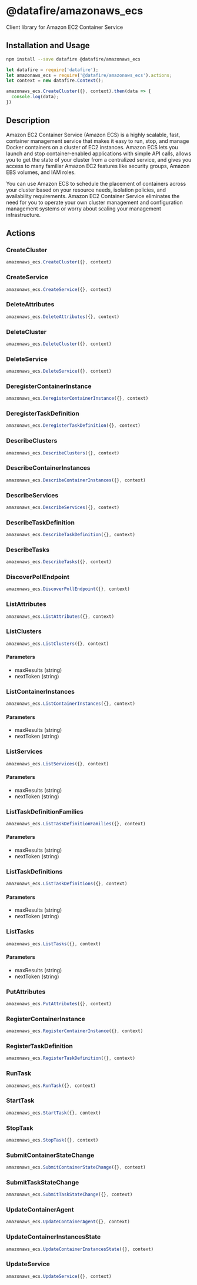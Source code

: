 # @datafire/amazonaws_ecs

Client library for Amazon EC2 Container Service

## Installation and Usage
```bash
npm install --save datafire @datafire/amazonaws_ecs
```

```js
let datafire = require('datafire');
let amazonaws_ecs = require('@datafire/amazonaws_ecs').actions;
let context = new datafire.Context();

amazonaws_ecs.CreateCluster({}, context).then(data => {
  console.log(data);
})
```

## Description
<p>Amazon EC2 Container Service (Amazon ECS) is a highly scalable, fast, container management service that makes it easy to run, stop, and manage Docker containers on a cluster of EC2 instances. Amazon ECS lets you launch and stop container-enabled applications with simple API calls, allows you to get the state of your cluster from a centralized service, and gives you access to many familiar Amazon EC2 features like security groups, Amazon EBS volumes, and IAM roles.</p> <p>You can use Amazon ECS to schedule the placement of containers across your cluster based on your resource needs, isolation policies, and availability requirements. Amazon EC2 Container Service eliminates the need for you to operate your own cluster management and configuration management systems or worry about scaling your management infrastructure.</p>

## Actions
### CreateCluster



```js
amazonaws_ecs.CreateCluster({}, context)
```


### CreateService



```js
amazonaws_ecs.CreateService({}, context)
```


### DeleteAttributes



```js
amazonaws_ecs.DeleteAttributes({}, context)
```


### DeleteCluster



```js
amazonaws_ecs.DeleteCluster({}, context)
```


### DeleteService



```js
amazonaws_ecs.DeleteService({}, context)
```


### DeregisterContainerInstance



```js
amazonaws_ecs.DeregisterContainerInstance({}, context)
```


### DeregisterTaskDefinition



```js
amazonaws_ecs.DeregisterTaskDefinition({}, context)
```


### DescribeClusters



```js
amazonaws_ecs.DescribeClusters({}, context)
```


### DescribeContainerInstances



```js
amazonaws_ecs.DescribeContainerInstances({}, context)
```


### DescribeServices



```js
amazonaws_ecs.DescribeServices({}, context)
```


### DescribeTaskDefinition



```js
amazonaws_ecs.DescribeTaskDefinition({}, context)
```


### DescribeTasks



```js
amazonaws_ecs.DescribeTasks({}, context)
```


### DiscoverPollEndpoint



```js
amazonaws_ecs.DiscoverPollEndpoint({}, context)
```


### ListAttributes



```js
amazonaws_ecs.ListAttributes({}, context)
```


### ListClusters



```js
amazonaws_ecs.ListClusters({}, context)
```

#### Parameters
* maxResults (string)
* nextToken (string)

### ListContainerInstances



```js
amazonaws_ecs.ListContainerInstances({}, context)
```

#### Parameters
* maxResults (string)
* nextToken (string)

### ListServices



```js
amazonaws_ecs.ListServices({}, context)
```

#### Parameters
* maxResults (string)
* nextToken (string)

### ListTaskDefinitionFamilies



```js
amazonaws_ecs.ListTaskDefinitionFamilies({}, context)
```

#### Parameters
* maxResults (string)
* nextToken (string)

### ListTaskDefinitions



```js
amazonaws_ecs.ListTaskDefinitions({}, context)
```

#### Parameters
* maxResults (string)
* nextToken (string)

### ListTasks



```js
amazonaws_ecs.ListTasks({}, context)
```

#### Parameters
* maxResults (string)
* nextToken (string)

### PutAttributes



```js
amazonaws_ecs.PutAttributes({}, context)
```


### RegisterContainerInstance



```js
amazonaws_ecs.RegisterContainerInstance({}, context)
```


### RegisterTaskDefinition



```js
amazonaws_ecs.RegisterTaskDefinition({}, context)
```


### RunTask



```js
amazonaws_ecs.RunTask({}, context)
```


### StartTask



```js
amazonaws_ecs.StartTask({}, context)
```


### StopTask



```js
amazonaws_ecs.StopTask({}, context)
```


### SubmitContainerStateChange



```js
amazonaws_ecs.SubmitContainerStateChange({}, context)
```


### SubmitTaskStateChange



```js
amazonaws_ecs.SubmitTaskStateChange({}, context)
```


### UpdateContainerAgent



```js
amazonaws_ecs.UpdateContainerAgent({}, context)
```


### UpdateContainerInstancesState



```js
amazonaws_ecs.UpdateContainerInstancesState({}, context)
```


### UpdateService



```js
amazonaws_ecs.UpdateService({}, context)
```



